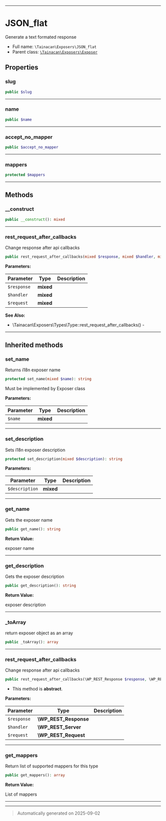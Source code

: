***

# JSON_flat

Generate a text formated response



* Full name: `\Tainacan\Exposers\JSON_flat`
* Parent class: [`\Tainacan\Exposers\Exposer`](./Exposer.md)



## Properties


### slug



```php
public $slug
```






***

### name



```php
public $name
```






***

### accept_no_mapper



```php
public $accept_no_mapper
```






***

### mappers



```php
protected $mappers
```






***

## Methods


### __construct



```php
public __construct(): mixed
```












***

### rest_request_after_callbacks

Change response after api callbacks

```php
public rest_request_after_callbacks(mixed $response, mixed $handler, mixed $request): \WP_REST_Response
```








**Parameters:**

| Parameter | Type | Description |
|-----------|------|-------------|
| `$response` | **mixed** |  |
| `$handler` | **mixed** |  |
| `$request` | **mixed** |  |





**See Also:**

* \Tainacan\Exposers\Types\Type::rest_request_after_callbacks() - 

***


## Inherited methods


### set_name

Returns i18n exposer name

```php
protected set_name(mixed $name): string
```

Must be implemented by Exposer class






**Parameters:**

| Parameter | Type | Description |
|-----------|------|-------------|
| `$name` | **mixed** |  |





***

### set_description

Sets i18n exposer description

```php
protected set_description(mixed $description): string
```








**Parameters:**

| Parameter | Type | Description |
|-----------|------|-------------|
| `$description` | **mixed** |  |





***

### get_name

Gets the exposer name

```php
public get_name(): string
```









**Return Value:**

exposer name




***

### get_description

Gets the exposer description

```php
public get_description(): string
```









**Return Value:**

exposer description




***

### _toArray

return exposer object as an array

```php
public _toArray(): array
```












***

### rest_request_after_callbacks

Change response after api callbacks

```php
public rest_request_after_callbacks(\WP_REST_Response $response, \WP_REST_Server $handler, \WP_REST_Request $request): \WP_REST_Response
```




* This method is **abstract**.



**Parameters:**

| Parameter | Type | Description |
|-----------|------|-------------|
| `$response` | **\WP_REST_Response** |  |
| `$handler` | **\WP_REST_Server** |  |
| `$request` | **\WP_REST_Request** |  |





***

### get_mappers

Return list of supported mappers for this type

```php
public get_mappers(): array
```









**Return Value:**

List of mappers




***


***
> Automatically generated on 2025-09-02
